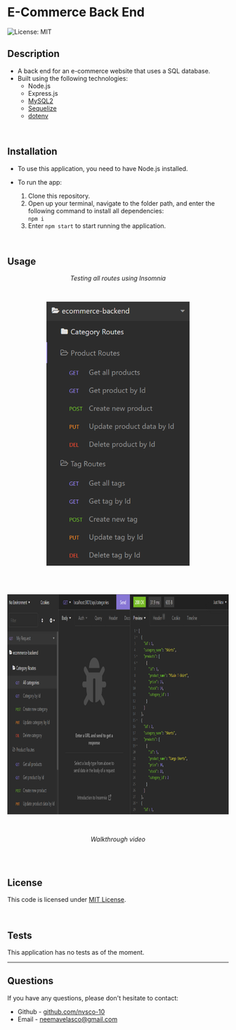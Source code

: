 # E-Commerce Back End
![License: MIT](https://img.shields.io/badge/License-MIT-yellow.svg) 

## Description

- A back end for an e-commerce website that uses a SQL database.
- Built using the following technologies:
    - Node.js
    - Express.js
    - [MySQL2](https://www.npmjs.com/package/mysql)
    - [Sequelize](https://www.npmjs.com/package/sequelize)
    - [dotenv](https://www.npmjs.com/package/dotenv)

<br>

## Installation

* To use this application, you need to have Node.js installed.

* To run the app:
    1. Clone this repository.
    2. Open up your terminal, navigate to the folder path, and enter the following command to install all dependencies:<br>
    ```npm i```
    3. Enter ```npm start``` to start running the application.

<br>

## Usage

<p align="center">
    <i>Testing all routes using Insomnia</i>
</p>

<br>
<p align="center">
    <img src="./assets/img/routes2.PNG" alt="screenshot of application" height="600px">
</p>
<br>

<br>
<p align="center">
    <img src="./assets/img/routes.PNG" alt="screenshot of application" height="500px">
</p>
<br>


<p align="center">
    <i>Walkthrough video</i>
</p>
<br>


<!-- add video link -->


<br>

## License
This code is licensed under [MIT License](https://mit-license.org/).

<br>

## Tests
This application has no tests as of the moment.
<br>

<hr>

## Questions
If you have any questions, please don't hesitate to contact:
 * Github - [github.com/nvsco-10](https://github.com/nvsco-10)
 * Email - neemavelasco@gmail.com

